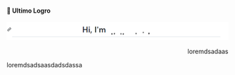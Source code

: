 #### 👋 Ultimo Logro
<!--START_SECTION:activity-->
<!--END_SECTION:activity-->

![dada](/assets/inventorTransform.gif)

<p align="right">
  loremdsadaas
</p>

<p align="left">
  loremdsadsaasdadsdassa
</p>
